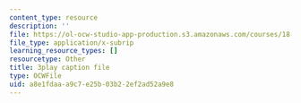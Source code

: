 ```yaml
---
content_type: resource
description: ''
file: https://ol-ocw-studio-app-production.s3.amazonaws.com/courses/18-02-multivariable-calculus-fall-2007/a8e1fdaaa9c7e25b03b22ef2ad52a9e8_57jzPlxf4fk.srt
file_type: application/x-subrip
learning_resource_types: []
resourcetype: Other
title: 3play caption file
type: OCWFile
uid: a8e1fdaa-a9c7-e25b-03b2-2ef2ad52a9e8
---
```

